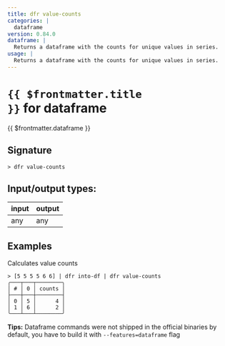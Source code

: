 ```yaml
---
title: dfr value-counts
categories: |
  dataframe
version: 0.84.0
dataframe: |
  Returns a dataframe with the counts for unique values in series.
usage: |
  Returns a dataframe with the counts for unique values in series.
---
```


# <code>{{ $frontmatter.title }}</code> for dataframe

<div class='command-title'>{{ $frontmatter.dataframe }}</div>

## Signature

```> dfr value-counts ```


## Input/output types:

| input | output |
| ----- | ------ |
| any   | any    |

## Examples

Calculates value counts
```shell
> [5 5 5 5 6 6] | dfr into-df | dfr value-counts
╭───┬───┬────────╮
│ # │ 0 │ counts │
├───┼───┼────────┤
│ 0 │ 5 │      4 │
│ 1 │ 6 │      2 │
╰───┴───┴────────╯

```


**Tips:** Dataframe commands were not shipped in the official binaries by default, you have to build it with `--features=dataframe` flag